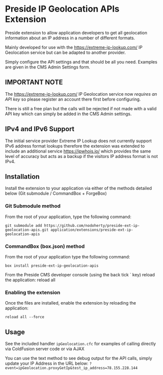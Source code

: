 # Preside IP Geolocation APIs Extension
Preside extension to allow application developers to get all geolocation information about an IP address in a number of different formats.

Mainly developed for use with the https://extreme-ip-lookup.com/ IP Geolocation service but can be adapted to another provider.

Simply configure the API settings and that should be all you need.  Examples are given in the CMS Admin Settings form.

## IMPORTANT NOTE
The https://extreme-ip-lookup.com/ IP Geolocation service now *requires an API key* so please register an account there first before configuring.

There is still a free plan but the calls will be rejected if not made with a valid API key which can simply be added in the CMS Admin settings.

## IPv4 and IPv6 Support
The initial service provider Extreme IP Lookup does not currently support IPv6 address format lookups therefore the extension was extended to include
an additional service https://ipwhois.io/ which provides the same level of accuracy but acts as a backup if the visitors IP address format is not IPv4.

## Installation
Install the extension to your application via either of the methods detailed below (Git submodule / CommandBox + ForgeBox)

### Git Submodule method
From the root of your application, type the following command:

	git submodule add https://github.com/nodoherty/preside-ext-ip-geolocation-apis.git application/extensions/preside-ext-ip-geolocation-apis

### CommandBox (box.json) method
From the root of your application type the following command:

	box install preside-ext-ip-geolocation-apis

From the Preside CMS developer console (using the back tick ` key) reload the application:
	reload all

### Enabling the extension
Once the files are installed, enable the extension by reloading the application:

	reload all --force

## Usage
See the included handler `ipGeolocation.cfc` for examples of calling directly via ColdFusion server code or via AJAX

You can use the text method to see debug output for the API calls, simply update your IP Address in the URL below:
`?event=ipGeolocation.proxyGetIp&test_ip_address=78.155.228.144`